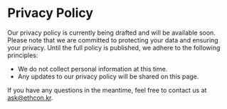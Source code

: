 # Privacy Policy

Our privacy policy is currently being drafted and will be available soon. Please note that we are committed to protecting your data and ensuring your privacy. Until the full policy is published, we adhere to the following principles:

- We do not collect personal information at this time.
- Any updates to our privacy policy will be shared on this page.

If you have any questions in the meantime, feel free to contact us at [ask@ethcon.kr](mailto:ask@ethcon.kr).
